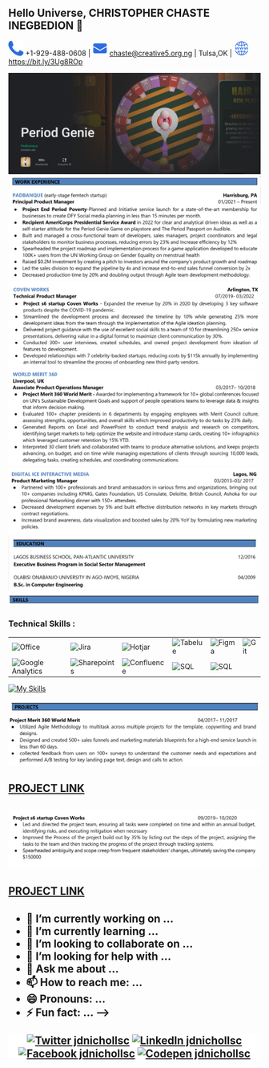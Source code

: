 ## Hello Universe, CHRISTOPHER CHASTE INEGBEDION 👋
<img src = "https://github.com/Qadir-Hassan/github2/blob/main/call.svg" width="30px" > +1-929-488-0608 | </h3>  <img src = "https://github.com/Qadir-Hassan/github2/blob/main/email.svg" width="30px" > chaste@creative5.org.ng |   Tulsa,OK |   <img src = "https://github.com/Qadir-Hassan/github2/blob/main/icons8-website-50.png" width="30px" > https://bit.ly/3Ug8ROp

<img src = "https://github.com/Qadir-Hassan/github2/blob/main/Screenshot%20(67).png" >

<img src="https://github.com/Qadir-Hassan/github2/blob/main/f1.png" >
<img src="https://github.com/Qadir-Hassan/github2/blob/main/f2.png" >
<img src="https://github.com/Qadir-Hassan/github2/blob/main/f3.png" >
<img src="https://github.com/Qadir-Hassan/github2/blob/main/f4.png" >
<img src="https://github.com/Qadir-Hassan/github2/blob/main/f5.png" >
<img src="https://github.com/Qadir-Hassan/github2/blob/main/f6.png" >

### Technical Skills :
<table>
<tr><td><img src="https://i.postimg.cc/90F78Kd2/office.png" alt="Office" width=50px ></td> 
<td><img src="https://i.postimg.cc/X7PCL2pM/jira.png" alt="Jira"  width=50px ></td> 
<td><img src="https://i.postimg.cc/1tS66f4f/hotjar.png" alt="Hotjar"  width=50px ></td> 
<td><img src="https://i.postimg.cc/prGngCCF/tableu.png" alt="Tabelue"  width=50px ></td> 
<td><img src="https://i.postimg.cc/fbn0nJcB/figma.png" alt="Figma"  width=50px ></td> 
<td><img src="https://i.postimg.cc/FRbyn0wy/git.png" alt="Git"  width=50px ></td> 
 </tr>
  <tr>
 <td><img src="https://i.postimg.cc/BZMDLZ3n/google-analytics.png" alt="Google Analytics"  width=50px ></td> 
  <td><img src="https://i.postimg.cc/63hZhtGz/sharepoint.png" alt="Sharepoints"  width=50px ></td> 
 <td><img src="https://i.postimg.cc/SNR9W0Q7/confluence.png" alt="Confluence"  width=50px ></td> 
  <td><img src="https://i.postimg.cc/SxwcSZhL/sql.png" alt="SQL"  width=50px ></td> 
   <td><img src="https://i.postimg.cc/gc3Cp0Cr/adobe.png" alt="SQL"  width=50px ></td> 
  
 </tr>
</table>


[![My Skills](https://skills.thijs.gg/icons?i=java,kotlin,nodejs,figma&theme=dark)](https://skills.thijs.gg)

<img src="https://github.com/Qadir-Hassan/github2/blob/main/f7.png" >

<img src="https://github.com/Qadir-Hassan/github2/blob/main/f8.png" >
<h2><a href="https://github.com/anamiqbal95/Disaster-Tweet-Prediction"> PROJECT LINK</a><h2>

<img src="https://github.com/Qadir-Hassan/github2/blob/main/f9.png" >
<h2><a href="https://github.com/anamiqbal95/Disaster-Tweet-Prediction"> PROJECT LINK</a><h2>






- 🔭 I’m currently working on ...
- 🌱 I’m currently learning ...
- 👯 I’m looking to collaborate on ...
- 🤔 I’m looking for help with ...
- 💬 Ask me about ...
- 📫 How to reach me: ...
- 😄 Pronouns: ...
- ⚡ Fun fact: ...
-->

<p align="center" style="background-color:white">
<a href="https://twitter.com/jdnichollsc" target="blank"><img align="center" src="https://cdn.jsdelivr.net/npm/simple-icons@3.0.1/icons/twitter.svg" alt="Twitter jdnichollsc" height="30" width="30" /></a>
<a href="https://linkedin.com/in/jdnichollsc" target="blank"><img align="center" src="https://cdn.jsdelivr.net/npm/simple-icons@3.0.1/icons/linkedin.svg" alt="LinkedIn jdnichollsc" height="30" width="30" /></a>
<a href="https://fb.com/jdnichollsc" target="blank"><img align="center" src="https://cdn.jsdelivr.net/npm/simple-icons@3.0.1/icons/facebook.svg" alt="Facebook jdnichollsc" height="30" width="30" /></a>
<a href="https://www.codepen.io/jdnichollsc" target="blank"><img align="center" src="https://cdn.jsdelivr.net/npm/simple-icons@3.0.1/icons/codepen.svg" alt="Codepen jdnichollsc" height="30" width="30" /></a>
</p>
